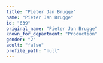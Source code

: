 ```yaml
---
title: "Pieter Jan Brugge"
name: "Pieter Jan Brugge"
id: "639"
original_name: "Pieter Jan Brugge"
known_for_department: "Production"
gender: "2"
adult: "false"
profile_path: "null"
---
```

